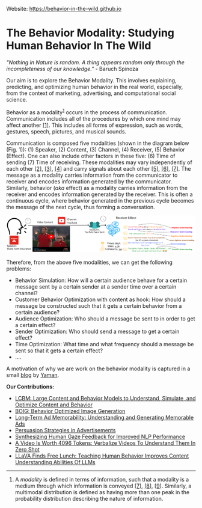 Website: https://behavior-in-the-wild.github.io

# The Behavior Modality: Studying Human Behavior In The Wild

*"Nothing in Nature is random. A thing appears random only through the incompleteness of our knowledge."* - Baruch Spinoza

Our aim is to explore the Behavior Modality. This involves explaining, predicting, and optimizing human behavior in the real world, especially, from the context of marketing, advertising, and computational social science.

Behavior as a modality<sup>[1](#footnote1)</sup> occurs in the process of communication. Communication includes all of the procedures by which one mind may affect another [[1]](https://www.researchgate.net/publication/228933425_On_the_annotation_of_the_multimodal_behavior_and_computation_of_cooperation_between_modalities). This includes all forms of expression, such as words, gestures, speech, pictures, and musical sounds. 

Communication is composed five modalities (shown in the diagram below (Fig. 1)): (1) Speaker, (2) Content, (3) Channel, (4) Receiver, (5) Behavior (Effect). One can also include other factors in these five: (6) Time of sending (7) Time of receiving. These modalities may vary independently of each other [[2]](https://arxiv.org/abs/2309.00359), [[3]](https://arxiv.org/abs/2311.10995), [[4]](https://arxiv.org/abs/2309.00378) and carry signals about each other [[5]](https://aclanthology.org/2023.eacl-main.139/), [[6]](https://aclanthology.org/2023.emnlp-main.608/), [[7]](https://arxiv.org/abs/2405.00942). The message as a modality carries information from the communicator to receiver and encodes information generated by the communicator. Similarly, behavior (*aka* effect) as a modality carries information from the receiver and encodes information generated by the receiver. This is often a continuous cycle, where behavior generated in the previous cycle becomes the message of the next cycle, thus forming a conversation.


![Human Behavior - Factors of Communication](./images/Human-Behavior.png)

Therefore, from the above five modalities, we can get the following problems:
- Behavior Simulation: How will a certain audience behave for a certain message sent by a certain sender at a sender time over a certain channel?
- Customer Behavior Optimization with content as hook: How should a message be constructed such that it gets a certain behavior from a certain audience?
- Audience Optimization: Who should a message be sent to in order to get a certain effect?
- Sender Optimization: Who should send a message to get a certain effect?
- Time Optimization: What time and what frequency should a message be sent so that it gets a certain effect?
- ....

A motivation of why we are work on the behavior modality is captured in a small [blog](https://sites.google.com/view/yaman-kumar/blog/from-peas-to-people-why-we-need-to-solve-the-human-behavior-puzzle) by [Yaman](https://sites.google.com/view/yaman-kumar/).


**Our Contributions:**
- [LCBM: Large Content and Behavior Models to Understand, Simulate, and Optimize Content and Behavior](./LCBM.html)
- [BOIG: Behavior Optimized Image Generation](https://arxiv.org/abs/2311.10995)
- [Long-Term Ad Memorability: Understanding and Generating Memorable Ads](https://arxiv.org/abs/2309.00378)
- [Persuasion Strategies in Advertisements](https://midas-research.github.io/persuasion-advertisements/)
- [Synthesizing Human Gaze Feedback for Improved NLP Performance](https://aclanthology.org/2023.eacl-main.139/)
- [A Video Is Worth 4096 Tokens: Verbalize Videos To Understand Them In Zero Shot](./video-4096.html)
- [LLaVA Finds Free Lunch: Teaching Human Behavior Improves Content Understanding Abilities Of LLMs](https://arxiv.org/abs/2405.00942)

---
<ol id="footnotes">
    <li id="footnote1">A <em>modality</em> is defined in terms of information, such that a modality is a medium through which information is conveyed <a href="https://arxiv.org/abs/2209.03430">[7]</a>, <a href="https://www.google.co.in/books/edition/Multimodal_Human_Computer_Interaction_and/O8CqMtIKSWwC">[8]</a>, <a href="https://www.researchgate.net/publication/228933425_On_the_annotation_of_the_multimodal_behavior_and_computation_of_cooperation_between_modalities">[9]</a>. Similarly, a multimodal distribution is defined as having more than one peak in the probability distribution describing the nature of information.</li>
  </ol>
</ol>
